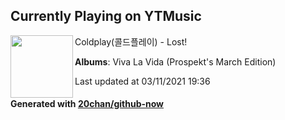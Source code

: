 ## Currently Playing on YTMusic

[<img align="left" width="100" src="https://lh3.googleusercontent.com/bxZTBpY7erVQlnSEarqeZlaDtIecqXKG2SUfatYuEdtiay85xd0N6AyFSaBBPIs7H_i0chNZGYPkbmc">](https://music.youtube.com/watch?v=0UHUQ9wuNKI)

Coldplay(콜드플레이) - Lost!

**Albums**: Viva La Vida (Prospekt's March Edition)

Last updated at 03/11/2021 19:36

#### Generated with [20chan/github-now](https://github.com/20chan/github-now)


<!--
**20chan/20chan** is a ✨ _special_ ✨ repository because its `README.md` (this file) appears on your GitHub profile.

Here are some ideas to get you started:

- 🔭 I’m currently working on ...
- 🌱 I’m currently learning ...
- 👯 I’m looking to collaborate on ...
- 🤔 I’m looking for help with ...
- 💬 Ask me about ...
- 📫 How to reach me: ...
- 😄 Pronouns: ...
- ⚡ Fun fact: ...
-->
